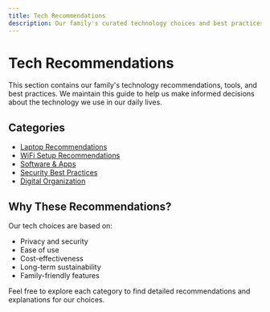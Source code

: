 ```yaml
---
title: Tech Recommendations
description: Our family's curated technology choices and best practices
---
```


# Tech Recommendations

This section contains our family's technology recommendations, tools, and best practices. We maintain this guide to help us make informed decisions about the technology we use in our daily lives.

## Categories

- [Laptop Recommendations](/tech-recommendations/hardware)
- [WiFi Setup Recommendations](/tech-recommendations/wifi)
- [Software & Apps](/tech-recommendations/software)
- [Security Best Practices](/tech-recommendations/security)
- [Digital Organization](/tech-recommendations/organization)

## Why These Recommendations?

Our tech choices are based on:
- Privacy and security
- Ease of use
- Cost-effectiveness
- Long-term sustainability
- Family-friendly features

Feel free to explore each category to find detailed recommendations and explanations for our choices. 
